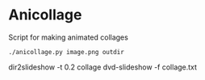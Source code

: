 # Anicollage

Script for making animated collages

```
./anicollage.py image.png outdir
```

dir2slideshow -t 0.2 collage
dvd-slideshow -f collage.txt
